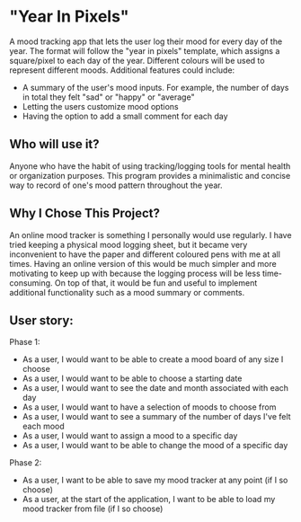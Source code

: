 # "Year In Pixels"

A mood tracking app that lets the user log their mood for every day of the year. The format will follow the "year in 
pixels" template, which assigns a square/pixel to each day of the year. Different colours will be used to represent 
different moods. Additional features could include: 
- A summary of the user's mood inputs. For example, the number of days in total
they felt "sad" or "happy" or "average"
- Letting the users customize mood options
- Having the option to add a small comment for each day

## Who will use it?
Anyone who have the habit of using tracking/logging tools for mental health or organization purposes.
This program provides a minimalistic and concise way to record of one's mood pattern throughout the year.

## Why I Chose This Project?
An online mood tracker is something I personally would use regularly. I have tried keeping a physical mood logging 
sheet, but it became very inconvenient to have the paper and different coloured pens with me at all times. Having an 
online version of this would be much simpler and more motivating to keep up with because the logging process will be 
less time-consuming. On top of that, it would be fun and useful to implement additional functionality such as a mood 
summary or comments.

## User story:
Phase 1:
- As a user, I would want to be able to create a mood board of any size I choose
- As a user, I would want to be able to choose a starting date
- As a user, I would want to see the date and month associated with each day
- As a user, I would want to have a selection of moods to choose from
- As a user, I would want to see a summary of the number of days I've felt each mood
- As a user, I would want to assign a mood to a specific day
- As a user, I would want to be able to change the mood of a specific day

Phase 2:
- As a user, I want to be able to save my mood tracker at any point (if I so choose)
- As a user, at the start of the application, I want to be able to load my mood tracker from file (if I so choose)



 
